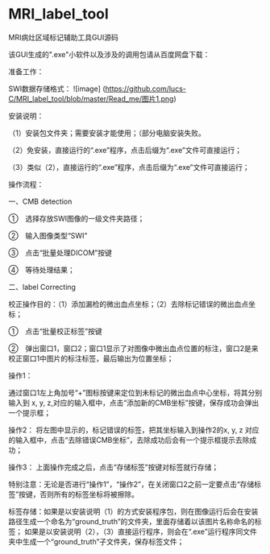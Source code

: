 # MRI_label_tool
MRI病灶区域标记辅助工具GUI源码

该GUI生成的".exe"小软件以及涉及的调用包请从百度网盘下载：

准备工作：

SWI数据存储格式：
![image] (https://github.com/lucs-C/MRI_label_tool/blob/master/Read_me/图片1.png)

安装说明：

（1）安装包文件夹；需要安装才能使用；（部分电脑安装失败。

（2）免安装，直接运行的“.exe”程序，点击后缀为“.exe”文件可直接运行；

（3）类似（2），直接运行的“.exe”程序，点击后缀为“.exe”文件可直接运行；

操作流程：

一、CMB detection

①　选择存放SWI图像的一级文件夹路径；

②　输入图像类型“SWI”

③　点击“批量处理DICOM”按键

④　等待处理结果；


二、label Correcting

校正操作目的：（1）添加漏检的微出血点坐标；（2）去除标记错误的微出血点坐标；

①　点击“批量校正标签”按键

②　弹出窗口1，窗口2；窗口1显示了对图像中微出血点位置的标注，窗口2是来校正窗口1中图片的标注标签，最后输出为位置坐标；


操作1：    

通过窗口1左上角加号“+”图标按键来定位到未标记的微出血点中心坐标，将其分别输入到 x, y, z,对应的输入框中，点击“添加新的CMB坐标”按键，保存成功会弹出一个提示框；

操作2：
将左图中显示的，标记错误的标签，把其坐标输入到操作2的x, y, z 对应的输入框中，点击“去除错误CMB坐标”，去除成功后会有一个提示框提示去除成功；

操作3：
上面操作完成之后，点击“存储标签”按键对标签就行存储；

特别注意：无论是否进行“操作1”，“操作2”，在关闭窗口2之前一定要点击“存储标签”按键，否则所有的标签坐标将被擦除。

标签存储：如果是以安装说明（1）的方式安装程序包，则在图像运行后会在安装路径生成一个命名为“ground_truth”的文件夹，里面存储着以该图片名称命名的标签；
如果是以安装说明（2），（3）直接运行程序，则会在“.exe”运行程序同文件夹中生成一个“ground_truth”子文件夹，保存标签文件；


